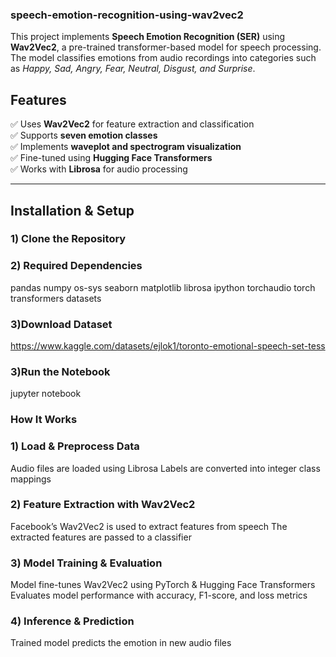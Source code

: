 ### speech-emotion-recognition-using-wav2vec2


This project implements **Speech Emotion Recognition (SER)** using **Wav2Vec2**, a pre-trained transformer-based model for speech processing. The model classifies emotions from audio recordings into categories such as *Happy, Sad, Angry, Fear, Neutral, Disgust, and Surprise*.

##  Features
✅ Uses **Wav2Vec2** for feature extraction and classification  
✅ Supports **seven emotion classes**  
✅ Implements **waveplot and spectrogram visualization**  
✅ Fine-tuned using **Hugging Face Transformers**  
✅ Works with **Librosa** for audio processing  

---

##  Installation & Setup

### 1️) **Clone the Repository**

### 2) Required Dependencies
pandas
numpy
os-sys
seaborn
matplotlib
librosa
ipython
torchaudio
torch
transformers
datasets

### 3)Download Dataset
https://www.kaggle.com/datasets/ejlok1/toronto-emotional-speech-set-tess

### 3)Run the Notebook
jupyter notebook

### How It Works

### 1️) Load & Preprocess Data
Audio files are loaded using Librosa
Labels are converted into integer class mappings

### 2️) Feature Extraction with Wav2Vec2
Facebook’s Wav2Vec2 is used to extract features from speech
The extracted features are passed to a classifier

### 3️) Model Training & Evaluation
Model fine-tunes Wav2Vec2 using PyTorch & Hugging Face Transformers
Evaluates model performance with accuracy, F1-score, and loss metrics

### 4️) Inference & Prediction
Trained model predicts the emotion in new audio files


